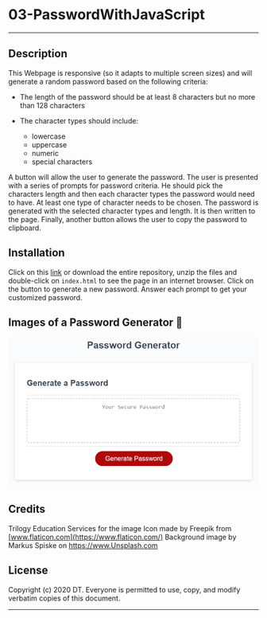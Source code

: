 # 03-PasswordWithJavaScript
---


## Description 
This Webpage is responsive (so it adapts to multiple screen sizes) and will generate a random password based on the following criteria:
   
   * The length of the password should be at least 8 characters but no more than 128 characters
    
   * The character types should include:
        - lowercase
        - uppercase
        - numeric
        - special characters 

A button will allow the user to generate the password. The user is presented with a series of prompts for password criteria. He should pick the characters length and then each character types the password would need to have. At least one type of character needs to be chosen. The password is generated with the selected character types and length. It is then written to the page.
Finally, another button allows the user to copy the password to clipboard.


## Installation

Click on this [link] or download the entire repository, unzip the files and double-click on `index.html` to see the page in an internet browser. Click on the button to generate a new password. Answer each prompt to get your customized password.


## Images of a Password Generator  :mag_right:

![index at 992](./assets/images/03-javascript-homework-demo.png)


## Credits

Trilogy Education Services for the image
Icon made by Freepik from [www.flaticon.com](https://www.flaticon.com/)
Background image by Markus Spiske on https://www.Unsplash.com


## License

Copyright (c) 2020 DT. Everyone is permitted to use, copy, and modify verbatim copies of this document.

---
[link]: https://delph-sunny.github.io/03-PasswordWithJavaScript/

